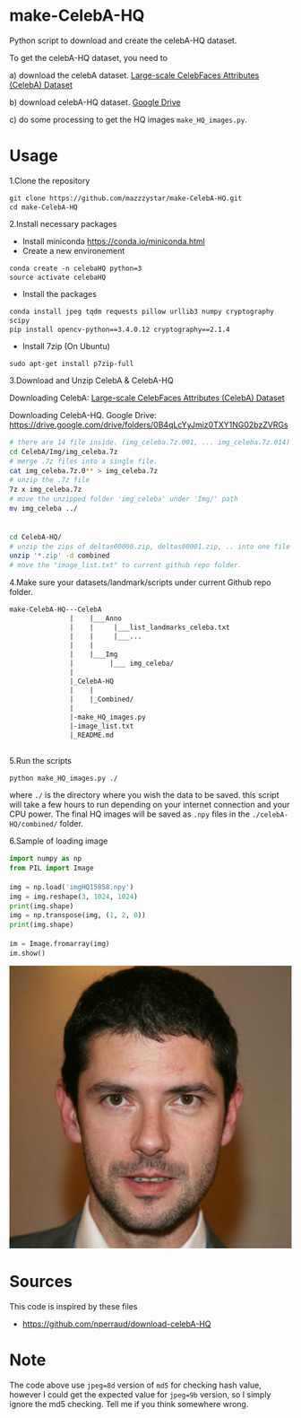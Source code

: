 # make-CelebA-HQ
Python script to download and create the celebA-HQ dataset.

To get the celebA-HQ dataset, you need to 

 a) download the celebA dataset. [Large-scale CelebFaces Attributes (CelebA) Dataset](http://mmlab.ie.cuhk.edu.hk/projects/CelebA.html)
 
 b) download celebA-HQ dataset. [Google Drive](https://drive.google.com/drive/folders/0B4qLcYyJmiz0TXY1NG02bzZVRGs)
 
 c) do some processing to get the HQ images `make_HQ_images.py`.


# Usage
1.Clone the repository
```
git clone https://github.com/mazzzystar/make-CelebA-HQ.git
cd make-CelebA-HQ
```

2.Install necessary packages
 * Install miniconda https://conda.io/miniconda.html
 * Create a new environement
 ```
 conda create -n celebaHQ python=3
 source activate celebaHQ
 ```
 * Install the packages
 ```
 conda install jpeg tqdm requests pillow urllib3 numpy cryptography scipy
 pip install opencv-python==3.4.0.12 cryptography==2.1.4
 ```
 * Install 7zip (On Ubuntu)
 ```
 sudo apt-get install p7zip-full
 ```

3.Download and Unzip CelebA & CelebA-HQ

Downloading CelebA: [Large-scale CelebFaces Attributes (CelebA) Dataset](http://mmlab.ie.cuhk.edu.hk/projects/CelebA.html)

Downloading CelebA-HQ. Google Drive: https://drive.google.com/drive/folders/0B4qLcYyJmiz0TXY1NG02bzZVRGs
```bash
# there are 14 file inside. (img_celeba.7z.001, ... img_celeba.7z.014)
cd CelebA/Img/img_celeba.7z  
# merge .7z files into a single file.
cat img_celeba.7z.0** > img_celeba.7z
# unzip the .7z file
7z x img_celeba.7z
# move the unzipped folder 'img_celeba' under 'Img/' path
mv img_celeba ../


cd CelebA-HQ/
# unzip the zips of deltas00000.zip, deltas00001.zip, .. into one file
unzip '*.zip' -d combined
# move the "image_list.txt" to current github repo folder.
```

4.Make sure your datasets/landmark/scripts under current Github repo folder.
```
make-CelebA-HQ---CelebA
               |    |___Anno
               |    |     |___list_landmarks_celeba.txt
               |    |     |___...
               |    |     
               |    |___Img
               |         |___ img_celeba/
               |
               |_CelebA-HQ
               |    |
               |    |_Combined/
               |  
               |-make_HQ_images.py
               |-image_list.txt  
               |_README.md 
  
```

5.Run the scripts
```
python make_HQ_images.py ./

```
where `./` is the directory where you wish the data to be saved. this script will take a few hours to run depending on your internet connection and your CPU power. The final HQ images will be saved as `.npy` files in the `./celebA-HQ/combined/` folder.

6.Sample of loading image
```python
import numpy as np
from PIL import Image

img = np.load('imgHQ15858.npy')
img = img.reshape(3, 1024, 1024)
print(img.shape)
img = np.transpose(img, (1, 2, 0))
print(img.shape)

im = Image.fromarray(img)
im.show()
```
![](png/0.png)
# Sources
This code is inspired by these files
* https://github.com/nperraud/download-celebA-HQ

# Note
The code above use `jpeg=8d` version of `md5` for checking hash value, however I could get the expected value for `jpeg=9b` version, so I simply ignore the md5 checking. Tell me if you think somewhere wrong.
